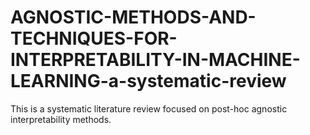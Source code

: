 # AGNOSTIC-METHODS-AND-TECHNIQUES-FOR-INTERPRETABILITY-IN-MACHINE-LEARNING-a-systematic-review
This is a systematic literature review focused on post-hoc agnostic interpretability methods.
